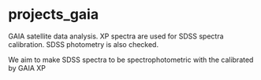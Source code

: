 # projects_gaia
GAIA satellite data analysis.  XP spectra are used for SDSS spectra calibration.
SDSS photometry is also checked.   

We aim to make SDSS spectra to be spectrophotometric with the calibrated by GAIA XP

